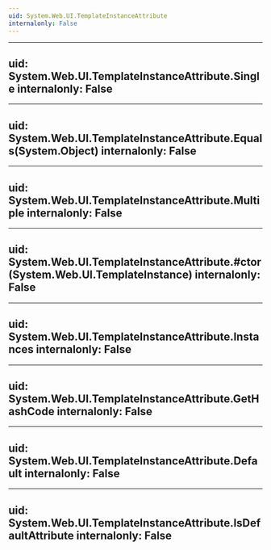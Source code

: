 ```yaml
---
uid: System.Web.UI.TemplateInstanceAttribute
internalonly: False
---
```


---
uid: System.Web.UI.TemplateInstanceAttribute.Single
internalonly: False
---

---
uid: System.Web.UI.TemplateInstanceAttribute.Equals(System.Object)
internalonly: False
---

---
uid: System.Web.UI.TemplateInstanceAttribute.Multiple
internalonly: False
---

---
uid: System.Web.UI.TemplateInstanceAttribute.#ctor(System.Web.UI.TemplateInstance)
internalonly: False
---

---
uid: System.Web.UI.TemplateInstanceAttribute.Instances
internalonly: False
---

---
uid: System.Web.UI.TemplateInstanceAttribute.GetHashCode
internalonly: False
---

---
uid: System.Web.UI.TemplateInstanceAttribute.Default
internalonly: False
---

---
uid: System.Web.UI.TemplateInstanceAttribute.IsDefaultAttribute
internalonly: False
---
